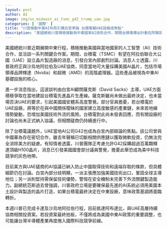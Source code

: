 ```yaml
---
layout: post
author: AI
image: img/us_mideast_ai_tsmc_g42_trump_uae.jpg
categories: [ '國際' ]
title: "川普推動中東AI布局引爆白宮爭論 台積電擬UAE設廠成焦點"  
description: "美國總統川普積極推動與中東國家AI技術合作，期間台積電傳出計劃在阿聯設晶片廠引發白宮激辯。美方擔憂技術外流及安全風險，UAE當地AI公司G42高價採購輝達晶片也同樣引起爭議。雙方正協議加強防堵中國技術取得，相關討論持續發酵，台灣半導體產業再度捲入國際博弈前線。"
---
```

美國總統川普近期展開中東行程，積極推動美國與當地國家的人工智慧（AI）技術合作，並洽談一系列關鍵合作案。期間，台積電（TSMC）有望在阿拉伯聯合大公國（UAE）設立晶片製造廠的消息，引發白宮內部劇烈討論。消息人士透露，川普政府正與沙烏地阿拉伯及UAE協商，同意當地可大量採購美國AI晶片，包括市場領導品牌輝達（Nvidia）和超微（AMD）的高階處理器。這些產品被視為中東AI基礎設施的核心。

進一步消息指出，這波談判由白宮AI顧問薩克斯（David Sacks）主導，UAE方面積極爭取在當地建設台積電先進晶片生產線。薩克斯雖尚未做出最終決定，也未當場否決UAE的要求，引起美國國安體系高度警覺。部分官員擔憂，若台積電於UAE設廠，將等於在與中國關係曖昧的國家建立高度敏感的產業鏈，未來若地緣情勢變動，恐增加美國技術外流的風險。台積電對此尚未發表回應，而有關設廠的討論也尚未正式納入協議，但相關磋商仍持續進行中。

除了台積電議題外，UAE當地AI公司G42也成為白宮內部辯論的焦點。該公司曾與中國華為存在密切合作，雖去年聲稱已切斷相關供應鏈以獲取微軟投資，仍無法完全消除美方的疑慮。有知情者透露，川普團隊正考慮允許G42採購超過百萬顆輝達頂級H100晶片，消息已引發美國國會部分議員警覺，擔憂此舉恐成為美中科技競爭的灰色地帶。

目前美方與UAE磋商的AI協議已納入防止中國取得技術和遠端存取的條款，但具體細節仍在討論。白宮內部分歧明顯，一派主張應加強美國技術出口，鞏固全球主導地位；另一派則堅持需保留技術優勢，警惕在安全機制未完善下外流關鍵製造能力。副總統范斯過去曾強調，川普政府立場是要確保最先進的AI系統必須用美國本土設計與製造的晶片打造，如果台積電最終決定在中東設廠，意味政策基調將面臨轉折。

本週川普已完成卡達及沙烏地阿拉伯行程，目前抵達阿布達比，與UAE高層持續協商相關投資案。若投資案最終拍板，不僅將成為美國中東AI政策的重要調整，也可能讓台灣半導體產業再度捲入國際科技競爭前線。